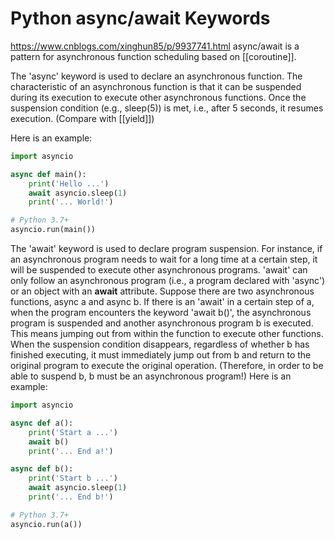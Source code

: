 # Python async/await Keywords
https://www.cnblogs.com/xinghun85/p/9937741.html
async/await is a pattern for asynchronous function scheduling based on [[coroutine]].

The 'async' keyword is used to declare an asynchronous function. The characteristic of an asynchronous function is that it can be suspended during its execution to execute other asynchronous functions. Once the suspension condition (e.g., sleep(5)) is met, i.e., after 5 seconds, it resumes execution. (Compare with [[yield]])

Here is an example:
```python
import asyncio

async def main():
    print('Hello ...')
    await asyncio.sleep(1)
    print('... World!')

# Python 3.7+
asyncio.run(main())
```

The 'await' keyword is used to declare program suspension. For instance, if an asynchronous program needs to wait for a long time at a certain step, it will be suspended to execute other asynchronous programs.
'await' can only follow an asynchronous program (i.e., a program declared with 'async') or an object with an __await__ attribute. Suppose there are two asynchronous functions, async a and async b. If there is an 'await' in a certain step of a, when the program encounters the keyword 'await b()', the asynchronous program is suspended and another asynchronous program b is executed. This means jumping out from within the function to execute other functions. When the suspension condition disappears, regardless of whether b has finished executing, it must immediately jump out from b and return to the original program to execute the original operation.
(Therefore, in order to be able to suspend b, b must be an asynchronous program!)
Here is an example:
```python
import asyncio

async def a():
    print('Start a ...')
    await b()
    print('... End a!')

async def b():
    print('Start b ...')
    await asyncio.sleep(1)
    print('... End b!')

# Python 3.7+
asyncio.run(a())
```
